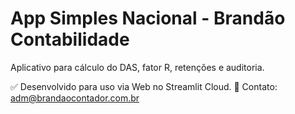 # App Simples Nacional - Brandão Contabilidade
Aplicativo para cálculo do DAS, fator R, retenções e auditoria.

✅ Desenvolvido para uso via Web no Streamlit Cloud.
📧 Contato: adm@brandaocontador.com.br
